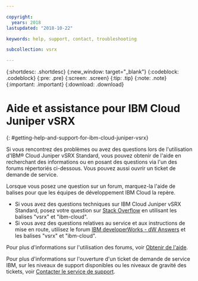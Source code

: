 ```yaml
---

copyright:
  years: 2018
lastupdated: "2018-10-22"

keywords: help, support, contact, troubleshooting

subcollection: vsrx

---
```


{:shortdesc: .shortdesc}
{:new_window: target="_blank"}
{:codeblock: .codeblock}
{:pre: .pre}
{:screen: .screen}
{:tip: .tip}
{:note: .note}
{:important: .important}
{:download: .download}

# Aide et assistance pour IBM Cloud Juniper vSRX
{: #getting-help-and-support-for-ibm-cloud-juniper-vsrx}

Si vous rencontrez des problèmes ou avez des questions lors de l'utilisation d'IBM® Cloud Juniper vSRX Standard, vous pouvez obtenir de l'aide en recherchant des informations ou en posant des questions via l'un des forums répertoriés ci-dessous. Vous pouvez aussi ouvrir un ticket de demande de service.

Lorsque vous posez une question sur un forum, marquez-la l'aide de balises pour que les équipes de développement IBM Cloud la repère.

* Si vous avez des questions techniques sur IBM Cloud Juniper vSRX Standard, posez votre question sur [Stack Overflow](https://stackoverflow.com/search?q=vsrx+ibm-cloud) en utilisant les balises "vsrx" et "ibm-cloud".
* Si vous avez des questions relatives au service et aux instructions de mise en route, utilisez le forum [IBM developerWorks - dW Answers](https://developer.ibm.com/answers/topics/vsrx/) et les balises "vsrx" et "ibm-cloud".

Pour plus d'informations sur l'utilisation des forums, voir [Obtenir de l'aide](https://{DomainName}/docs/get-support?topic=get-support-using-avatar).

Pour plus d'informations sur l'ouverture d'un ticket de demande de service IBM, sur les niveaux de support disponibles ou les niveaux de gravité des tickets, voir [Contacter le service de support](/docs/get-support?topic=get-support-contacting-bluemix-support-dedicated-local).
